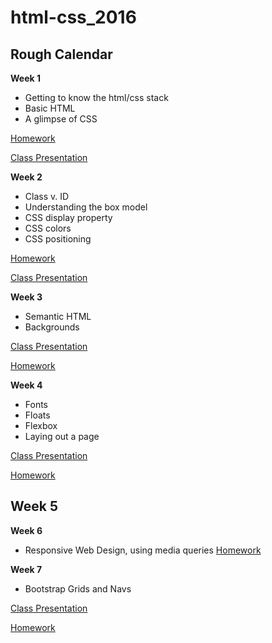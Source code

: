 # html-css_2016

## Rough Calendar
**Week 1**
- Getting to know the html/css stack
- Basic HTML
- A glimpse of CSS

[Homework](https://github.com/awdriggs-html-css/spring16/blob/master/week1/hw.md)

[Class Presentation](https://docs.google.com/presentation/d/1kMzZlsrgdeMjtAOK6AVs8Q8V0rqQg_akyTaFgHoNiEo/edit?usp=sharing)

**Week 2**
- Class v. ID
- Understanding the box model
- CSS display property
- CSS colors
- CSS positioning

[Homework](https://github.com/awdriggs-html-css/spring16/blob/master/week2/README.md)

[Class Presentation](https://docs.google.com/presentation/d/15qZMwHLy1dfYVitkMSCTMsukW7i6WowRBG5wQ6vbj-E/edit?usp=sharing)

**Week 3**
- Semantic HTML
- Backgrounds

[Class Presentation](https://docs.google.com/presentation/d/1xwsygpjQQnw5ogkAuBvx606Q_BR1pvhojgYzwth7J1o/edit?usp=sharing)

[Homework](https://classroom.github.com/assignment-invitations/76c85c2d667f86bfcbe5d6e333a231df)

**Week 4**
- Fonts
- Floats
- Flexbox 
- Laying out a page

[Class Presentation](https://docs.google.com/presentation/d/1tR2OhVUOsHWegzisEGct9GbngXTMuPVfoKcT6M7f_ls/edit?usp=sharing)

[Homework](https://github.com/awdriggs-html-css/HTML-CSS-spring16/blob/master/week4/README.md)

**Week 5**
- 

**Week 6**
- Responsive Web Design, using media queries
[Homework](https://classroom.github.com/assignment-invitations/e06999b6ddebd06de27d1b57b004b19b)

**Week 7**
- Bootstrap Grids and Navs

[Class Presentation]()

[Homework](https://classroom.github.com/assignment-invitations/50017d425b192b1dc649c87bbf036cfc)